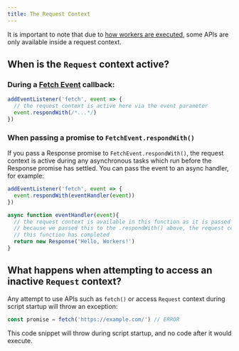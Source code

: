 ```yaml
---
title: The Request Context
---
```


It is important to note that due to [how workers are executed](../), some APIs are only available inside a request context.

## When is the `Request` context active?

### During a [Fetch Event](../../apis/fetch-event) callback:

```javascript
addEventListener('fetch', event => {
  // the request context is active here via the event parameter
  event.respondWith(/*...*/)
})
```

### When passing a promise to `FetchEvent.respondWith()`

If you pass a Response promise to `FetchEvent.respondWith()`, the request context is active during any asynchronous tasks which run before the Response promise has settled. You can pass the event to an async handler, for example:

```javascript
addEventListener('fetch', event => {
  event.respondWith(eventHandler(event))
})

async function eventHandler(event){
  // the request context is available in this function as it is passed in via the event parameter
  // because we passed this to the .respondWith() above, the request context is available until
  // this function has completed
  return new Response('Hello, Workers!')
}
```

## What happens when attempting to access an inactive `Request` context?

Any attempt to use APIs such as `fetch()` or access `Request` context during script startup will throw an exception:

```javascript
const promise = fetch('https://example.com/') // ERROR
```

This code snippet will throw during script startup, and no code after it would execute.
